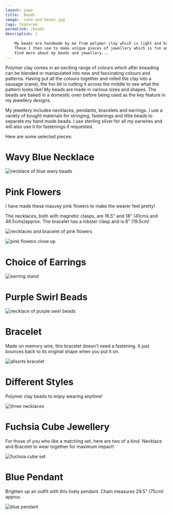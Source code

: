 ```yaml
---
layout: page
title:  Beads
image:  cane-and-beads.jpg
tags: featured
permalink: /beads
description: |
    
    My beads are handmade by me from polymer clay which is light and brightly coloured.
    These I then use to make unique pieces of jewellery which is fun and easy to wear, and available to purchase.
    Find more about my beads and jewellery...
---
```


Polymer clay comes in an exciting range of colours which after kneading can be blended or manipulated into new and fascinating colours and patterns.  Having put all the colours together and rolled the clay into a sausage (cane), the fun bit is cutting it across the middle to see what the pattern looks like!
My beads are made in various sizes and shapes. The beads are baked in a domestic oven before being used as the key feature in my jewellery designs.

My jewellery includes necklaces, pendants, bracelets and earrings. I use a variety of bought materials for stringing, fastenings and little beads to separate my hand made beads. I use sterling silver for all my earwires and will also use it for fastenings if requested.

Here are some selected pieces:

# Wavy Blue Necklace

![necklace of blue wavy beads](/images/Blue-Wavy.jpg)

# Pink Flowers

I have made these mauvey pink flowers to make the wearer feel pretty!

The necklaces, both with magnetic clasps, are 16.5" and 18" (41cms and 46.5cms)approx. The bracelet has a lobster clasp and is 8" (19.5cm)

![necklaces and bracelet of pink flowers](/images/Pink-Flowers.jpg)

![pink flowers close up](/images/Pink-Flowers-CloseUp.jpg)

# Choice of Earrings

![earring stand](/images/Earring-Stand.jpg)

# Purple Swirl Beads

![necklace of purple swirl beads](/images/Purple-Swirl.jpg)

# Bracelet

Made on memory wire, this bracelet doesn't need a fastening. It just bounces back to its original shape when you put it on.

![allsorts bracelet](/images/Allsorts-Bracelet.jpg)

# Different Styles

Polymer clay beads to enjoy wearing anytime!

![three necklaces](/images/Three-Necklaces.jpg)

# Fuchsia Cube Jewellery

For those of you who like a matching set, here are two of a kind.
Necklace and Bracelet to wear together for maximum impact!

![fuchsia cube set](/images/Fuchsia-Cube-Set.jpg)

# Blue Pendant

Brighten up an outfit with this lively pendant. 
Chain measures 29.5" (75cm) approx.

![blue pendant](/images/Blue-Pendant.jpg)
